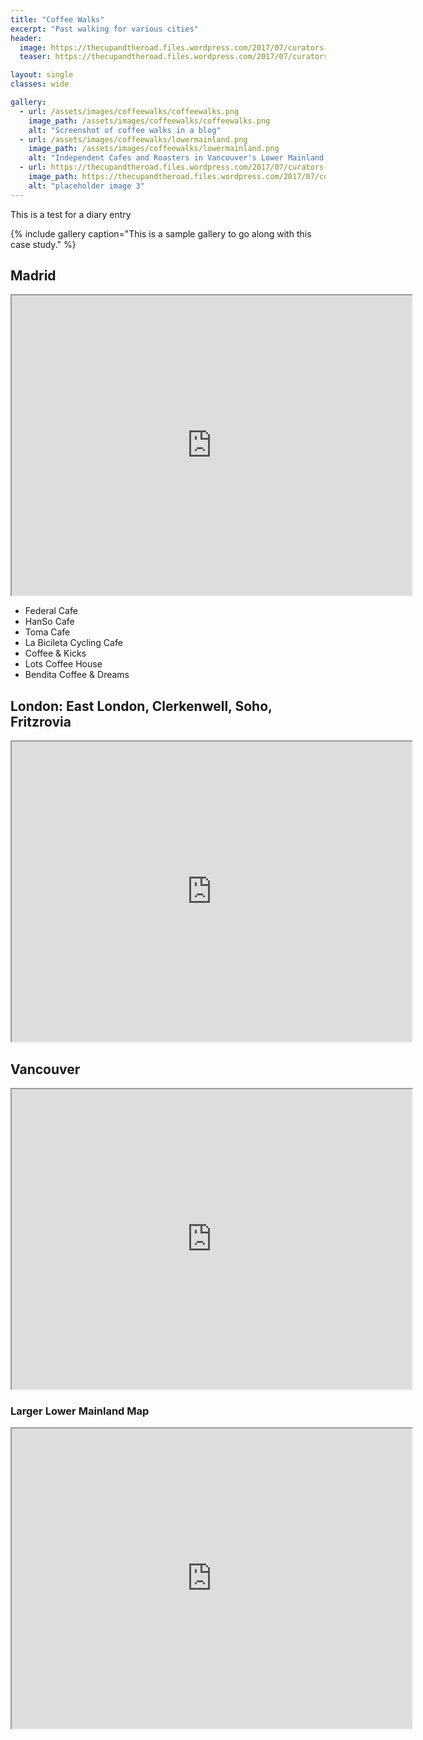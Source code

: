 ```yaml
---
title: "Coffee Walks"
excerpt: "Past walking for various cities"
header:
  image: https://thecupandtheroad.files.wordpress.com/2017/07/curators-coffee-liverpool-street-london-3457.jpg
  teaser: https://thecupandtheroad.files.wordpress.com/2017/07/curators-coffee-liverpool-street-london-3457.jpg

layout: single
classes: wide

gallery:
  - url: /assets/images/coffeewalks/coffeewalks.png
    image_path: /assets/images/coffeewalks/coffeewalks.png
    alt: "Screenshot of coffee walks in a blog"
  - url: /assets/images/coffeewalks/lowermainland.png
    image_path: /assets/images/coffeewalks/lowermainland.png
    alt: "Independent Cafes and Roasters in Vancouver's Lower Mainland Region"
  - url: https://thecupandtheroad.files.wordpress.com/2017/07/curators-coffee-liverpool-street-london-3457.jpg
    image_path: https://thecupandtheroad.files.wordpress.com/2017/07/curators-coffee-liverpool-street-london-3457.jpg
    alt: "placeholder image 3"
---
```


This is a test for a diary entry

{% include gallery caption="This is a sample gallery to go along with this case study." %}

## Madrid

<iframe src="https://www.google.com/maps/d/embed?mid=1zOLwbf42xDA1UAbmGi0FJfYTHRv_O_i4" width="640" height="480"></iframe>

- Federal Cafe
- HanSo Cafe
- Toma Cafe
- La Bicileta Cycling Cafe
- Coffee & Kicks
- Lots Coffee House
- Bendita Coffee & Dreams

## London: East London, Clerkenwell, Soho, Fritzrovia

<iframe src="https://www.google.com/maps/d/embed?mid=1gerH84PLiOROMRZ1-0u-DttYlgA" width="640" height="480"></iframe>

## Vancouver

<iframe src="https://www.google.com/maps/d/embed?mid=1RXxaTLc2LCychS7nwa3MmdOAB8U" width="640" height="480"></iframe>

### Larger Lower Mainland Map
<iframe src="https://www.google.com/maps/d/embed?mid=191BlAEi4MDP-e3maA2peoRTs4vQ" width="640" height="480"></iframe>
